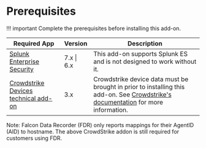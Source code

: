 # Prerequisites

!!! important
    Complete the prerequisites before installing this add-on.

Required App | Version | Description
------------ | ------- | -----------
[Splunk Enterprise Security](https://splunkbase.splunk.com/app/263) | 7.x \| 6.x | This add-on supports Splunk ES and is not designed to work without it.
[Crowdstrike Devices technical add-on](https://splunkbase.splunk.com/app/5570) | 3.x | Crowdstrike device data must be brought in prior to installing this add-on. See [Crowdstrike's documentation](https://www.crowdstrike.com/resources/guides/crowdstrike-falcon-devices-add-on-for-splunk-guide-3-1/) for more information.

Note: Falcon Data Recorder (FDR) only reports mappings for their AgentID (AID) to hostname.  The above CrowdStrike addon is still required for customers using FDR.
